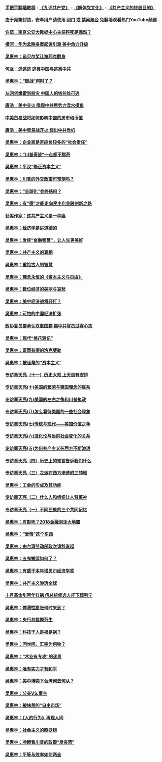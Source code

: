 #### [手把手翻墙教程](https://github.com/gfw-breaker/guides/wiki) -  [《九评共产党》](https://github.com/gfw-breaker/9ping.md?t=05240957) - [《解体党文化》](https://github.com/gfw-breaker/jtdwh.md?t=05240957) - [《共产主义的终极目的》](https://github.com/gfw-breaker/gczydzjmd.md?t=05240957)

#### 由于频繁封锁，安卓用户请使用 [网门](https://github.com/gfw-breaker/bn-android/blob/master/ogate.md?t=05240957) 或 [禁闻聚合](https://github.com/gfw-breaker/bn-android) 免翻墙观看热门YouTube频道 

#### [许茹：南京公安大数据中心主任猝死是偶然？](../pages/nsc423/n11064744.md?t=05240957) 

#### [横河：华为孟晚舟案起诉引渡 美中角力升级](../pages/nsc423/n11027230.md?t=05240957) 

#### [吴惠林：诺贝尔奖让海耶克翻身](../pages/nsc423/n10890049.md?t=05240957) 

#### [何坚：逃逃逃 逃离中国与逃离中共](../pages/nsc423/n10592891.md?t=05240957) 

#### [吴惠林：“商战”何时了？](../pages/nsc423/n10573558.md?t=05240957) 

#### [从网贷爆雷到股灾 中国人的钱何处可逃](../pages/nsc423/n10572800.md?t=05240957) 

#### [唐浩：美中交火 隐现中共黑势力混水摸鱼](../pages/nsc423/n10544040.md?t=05240957) 

#### [中美贸易战将如何影响中国的房市和币值](../pages/nsc423/n10543697.md?t=05240957) 

#### [唐浩：美中贸易战开火 烧出中共危机](../pages/nsc423/n10540126.md?t=05240957) 

#### [吴惠林：企业家是否应负较多的“社会责任”](../pages/nsc423/n10535022.md?t=05240957) 

#### [吴惠林：“川普奇迹”一点都不稀奇](../pages/nsc423/n10512808.md?t=05240957) 

#### [吴惠林：平议“修正资本主义”](../pages/nsc423/n10495724.md?t=05240957) 

#### [吴惠林：川普的外交政策可预测吗？](../pages/nsc423/n10462387.md?t=05240957) 

#### [吴惠林：“全球化”会终结吗？](../pages/nsc423/n10452838.md?t=05240957) 

#### [吴惠林：有“德”才能走向民主化金融创新之路](../pages/nsc423/n10432292.md?t=05240957) 

#### [获奖作家：这共产主义是一种癌](../pages/nsc423/n10431541.md?t=05240957) 

#### [吴惠林：经济学是讲道德的](../pages/nsc423/n10398014.md?t=05240957) 

#### [吴惠林：发挥“金融智慧”，让人生更美好](../pages/nsc423/n10375019.md?t=05240957) 

#### [吴惠林：共产主义的真相](../pages/nsc423/n10351394.md?t=05240957) 

#### [吴惠林：重拾古人的智慧](../pages/nsc423/n10337691.md?t=05240957) 

#### [吴惠林：理念永恒的《资本主义与自由》](../pages/nsc423/n10316274.md?t=05240957) 

#### [吴惠林：数位经济的美丽与哀愁](../pages/nsc423/n10292946.md?t=05240957) 

#### [吴惠林：美中经济战将开打？](../pages/nsc423/n10258825.md?t=05240957) 

#### [吴惠林：可怕的中国经济扩张](../pages/nsc423/n10219147.md?t=05240957) 

#### [政协委员提承认双重国籍 揭中共官员过客心态](../pages/nsc423/n10208809.md?t=05240957) 

#### [吴惠林：现代“桃花源记”](../pages/nsc423/n10185234.md?t=05240957) 

#### [吴惠林：富而有德的洛克斐勒](../pages/nsc423/n10142264.md?t=05240957) 

#### [吴惠林：被诬蔑的“资本主义”](../pages/nsc423/n10124816.md?t=05240957) 

#### [专访章天亮（十一）历史大戏 上天自有安排](../pages/nsc423/n10094905.md?t=05240957) 

#### [专访章天亮(十)美国的繁荣与建国理念的联系](../pages/nsc423/n10094899.md?t=05240957) 

#### [专访章天亮(九)美国的左右之争和川普执政](../pages/nsc423/n10094889.md?t=05240957) 

#### [专访章天亮(八)怎么看待美国的一些社会现象](../pages/nsc423/n10094857.md?t=05240957) 

#### [专访章天亮(七)传统与现代——美国价值之争](../pages/nsc423/n10093140.md?t=05240957) 

#### [专访章天亮(六)进化论与当前社会变化的关系](../pages/nsc423/n10092036.md?t=05240957) 

#### [专访章天亮(五)为何共产主义在西方不断渗透](../pages/nsc423/n10083620.md?t=05240957) 

#### [专访章天亮（四）历史上的预言告诉我们什么](../pages/nsc423/n10083606.md?t=05240957) 

#### [专访章天亮（三）左派在西方渗透的三领域](../pages/nsc423/n10081115.md?t=05240957) 

#### [吴惠林：工会的形成及其功能](../pages/nsc423/n10080633.md?t=05240957) 

#### [专访章天亮（二）什么人和组织让人背离神](../pages/nsc423/n10076637.md?t=05240957) 

#### [专访章天亮（一）不同民族的三个共同记忆](../pages/nsc423/n10074188.md?t=05240957) 

#### [吴惠林：有影呒？2018金融泡沫大地震](../pages/nsc423/n10040534.md?t=05240957) 

#### [吴惠林：“爱情”这个东西](../pages/nsc423/n10019423.md?t=05240957) 

#### [吴惠林：由台湾劳动部政次请辞说起](../pages/nsc423/n9979679.md?t=05240957) 

#### [吴惠林：五鬼搬运如何了？](../pages/nsc423/n9925338.md?t=05240957) 

#### [吴惠林：有感于本年诺贝尔经济学奖](../pages/nsc423/n9871883.md?t=05240957) 

#### [吴惠林：共产主义渗透全球](../pages/nsc423/n9812748.md?t=05240957) 

#### [十月革命引百年红祸 俄总统候选人吁下葬列宁](../pages/nsc423/n9810182.md?t=05240957) 

#### [吴惠林：停滞性膨胀何时来到？](../pages/nsc423/n9764136.md?t=05240957) 

#### [吴惠林：央行总裁模范生](../pages/nsc423/n9728134.md?t=05240957) 

#### [吴惠林：科技于人是福是祸？](../pages/nsc423/n9672982.md?t=05240957) 

#### [吴惠林：问世间，汇率为何物？](../pages/nsc423/n9621788.md?t=05240957) 

#### [吴惠林：“术业有专攻”的迷思](../pages/nsc423/n9580363.md?t=05240957) 

#### [吴惠林：唯有实力才有和平](../pages/nsc423/n9529599.md?t=05240957) 

#### [吴惠林：美中博奕下台湾何去何从？](../pages/nsc423/n9483598.md?t=05240957) 

#### [吴惠林：公亲VS.事主](../pages/nsc423/n9425637.md?t=05240957) 

#### [吴惠林：被抹黑的“自由市场”](../pages/nsc423/n9351545.md?t=05240957) 

#### [吴惠林：《人的行为》再现人间](../pages/nsc423/n9296339.md?t=05240957) 

#### [吴惠林：社会主义的照妖镜](../pages/nsc423/n9243460.md?t=05240957) 

#### [吴惠林：冷眼看川普的政策“发夹弯”](../pages/nsc423/n9120684.md?t=05240957) 

#### [吴惠林：平等与效率如何两全](../pages/nsc423/n9075430.md?t=05240957) 

